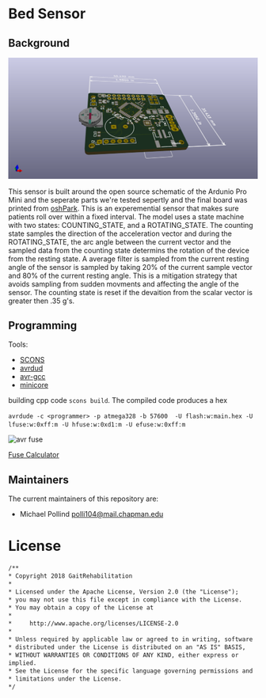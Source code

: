 # Bed Sensor

## Background

![bed sensor](./bed_sensor_3d.png)

This sensor is built around the open source schematic of the Ardunio Pro Mini and the seperate parts we're tested sepertly and the final board was printed from [oshPark](https://oshpark.com/). This is an experemential sensor that makes sure patients roll over within a fixed interval. The model uses a state machine with two states: COUNTING_STATE, and a ROTATING_STATE. The counting state samples the direction of the acceleration vector and during the ROTATING_STATE, the arc angle between the current vector and the sampled data from the counting state determins the rotation of the device from the resting state. A average filter is sampled from the current resting angle of the sensor is sampled by taking 20% of the current sample vector and 80% of the current resting angle. This is a mitigation strategy that avoids sampling from sudden movments and affecting the angle of the sensor. The counting state is reset if the devaition from the scalar vector is greater then .35 g's.  

## Programming

Tools:
- [SCONS](https://scons.org/)
- [avrdud](https://www.nongnu.org/avrdude/)
- [avr-gcc](https://gcc.gnu.org/wiki/avr-gcc)
- [minicore](https://github.com/MCUdude/MiniCore)

building cpp code `scons build`. The compiled code produces a hex 

```avrdude -c <programmer> -p atmega328 -b 57600  -U flash:w:main.hex -U lfuse:w:0xff:m -U hfuse:w:0xd1:m -U efuse:w:0xff:m```

![avr fuse](./fuse_bits.png)

[Fuse Calculator](http://eleccelerator.com/fusecalc/fusecalc.php?chip=atmega328p)


## Maintainers

The current maintainers of this repository are:

* Michael Pollind <polli104@mail.chapman.edu>


# License

```
/**
* Copyright 2018 GaitRehabilitation
*
* Licensed under the Apache License, Version 2.0 (the "License");
* you may not use this file except in compliance with the License.
* You may obtain a copy of the License at
*
*     http://www.apache.org/licenses/LICENSE-2.0
*
* Unless required by applicable law or agreed to in writing, software
* distributed under the License is distributed on an "AS IS" BASIS,
* WITHOUT WARRANTIES OR CONDITIONS OF ANY KIND, either express or implied.
* See the License for the specific language governing permissions and
* limitations under the License.
*/

```
